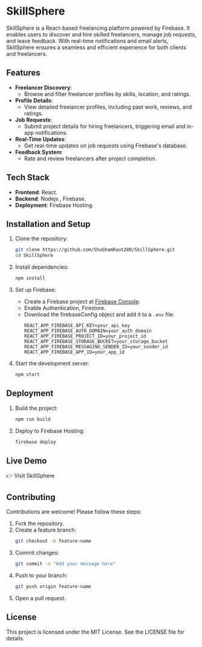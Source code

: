 
# SkillSphere

SkillSphere is a React-based freelancing platform powered by Firebase. It enables users to discover and hire skilled freelancers, manage job requests, and leave feedback. With real-time notifications and email alerts, SkillSphere ensures a seamless and efficient experience for both clients and freelancers.

## Features

- **Freelancer Discovery**:
  - Browse and filter freelancer profiles by skills, location, and ratings.
- **Profile Details**:
  - View detailed freelancer profiles, including past work, reviews, and ratings.
- **Job Requests**:
  - Submit project details for hiring freelancers, triggering email and in-app notifications.
- **Real-Time Updates**:
  - Get real-time updates on job requests using Firebase's database.
- **Feedback System**:
  - Rate and review freelancers after project completion.

## Tech Stack

- **Frontend**: React.
- **Backend**: Nodejs , Firebase.
- **Deployment**: Firebase Hosting.

## Installation and Setup

1. Clone the repository:
   ```bash
   git clone https://github.com/ShubhamRaut280/SkillSphere.git
   cd SkillSphere
   ```

2. Install dependencies:
   ```bash
   npm install
   ```

3. Set up Firebase:
   - Create a Firebase project at [Firebase Console](https://console.firebase.google.com).
   - Enable Authentication, Firestore.
   - Download the firebaseConfig object and add it to a `.env` file:
     ```env
     REACT_APP_FIREBASE_API_KEY=your_api_key
     REACT_APP_FIREBASE_AUTH_DOMAIN=your_auth_domain
     REACT_APP_FIREBASE_PROJECT_ID=your_project_id
     REACT_APP_FIREBASE_STORAGE_BUCKET=your_storage_bucket
     REACT_APP_FIREBASE_MESSAGING_SENDER_ID=your_sender_id
     REACT_APP_FIREBASE_APP_ID=your_app_id
     ```

4. Start the development server:
   ```bash
   npm start
   ```

## Deployment

1. Build the project:
   ```bash
   npm run build
   ```

2. Deploy to Firebase Hosting:
   ```bash
   firebase deploy
   ```

## Live Demo

👉 Visit SkillSphere

## Contributing

Contributions are welcome! Please follow these steps:

1. Fork the repository.
2. Create a feature branch:
   ```bash
   git checkout -b feature-name
   ```
3. Commit changes:
   ```bash
   git commit -m "Add your message here"
   ```
4. Push to your branch:
   ```bash
   git push origin feature-name
   ```
5. Open a pull request.

## License

This project is licensed under the MIT License. See the LICENSE file for details.
